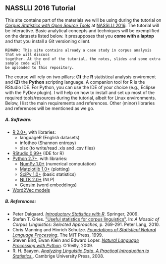 ## NASSLLI 2016 Tutorial

This site contains part of the materials we will be using during the
tutorial on [*Corpus Statistics with Open Source Tools*](http://nasslli2016.rutgers.edu/course_Thorne.html)
at [NASSLLI 2016](http://nasslli2016.rutgers.edu/). The tutorial will be interactive. Basic analytical concepts
and techniques will be exemplified on the datasets listed below.
It presupposes that you **come with a laptop** and that you install a Git versioning 
client.

```
REMARK: This site contains already a case study in corpus analysis that we will discuss 
together. At the end of the tutorial, the notes, slides and some extra sample code will 
be uploaded to this repository.
```

The course will rely on two pillars: **(1)** the **R** statistical analysis enviroment
and **(2)** the **Python** scripting language. A companion tool for R is the RStudio
IDE. For Python, you can use the IDE of your choice (e.g., Eclipse with the PyDev
plugin). I will help on how to install and set up most of the required tools/resources
during the tutorial, albeit for Linux environments. Below, I list the main requirements
and references. Other (minor) libraries and references will be 
mentioned as we go.

##### A. Software:

* [R 2.0+](https://www.r-project.org/), with libraries:
    - languageR (English datasets)
    - infotheo (Shannon entropy)
    - xlsx (to write/read .xls and .csv files)
* [RStudio 0.99+](https://www.rstudio.com/) (IDE for R)
* [Python 2.7+](https://www.python.org/), with libraries:
    - [NumPy 1.0+](http://www.numpy.org/)           (numerical computation)
    - [Matplotlib 1.0+](http://matplotlib.org)       (plotting)
    - [SciPy 1.0+](https://www.scipy.org/)           (basic statistics)
    - [NLTK 2.0+](http://www.nltk.org/)             (NLP)
    - [Gensim](https://radimrehurek.com/gensim/)     (word embeddings)
* [Word2Vec models](https://code.google.com/archive/p/word2vec/)

##### B. References:

* Peter Dalgaard. [*Introductory Statistics with R*](http://www.springer.com/us/book/9780387790534). Springer, 2009.
* Stefan T. Gries. ["Useful statistics for corpus linguistics"](http://www.linguistics.ucsb.edu/faculty/stgries/research/2010_STG_UsefulStats4CorpLing_MosaicCorpLing.pdf). 
In: *A Mosaic of Corpus Linguistics: Selected Approaches*, p. 269-291. Peter Lang, 2010.
* Chris Manning and Hinrich Schutze. [*Foundations of Statistical Natural Language Processing*](http://nlp.stanford.edu/fsnlp/promo/). The MIT Press, 1999.
* Steven Bird, Ewan Klein and Edward Loper. [*Natural Language Processing with Python*](http://www.nltk.org/book/). O'Reilly, 2009.
* R. H. Baayen. [*Analyzing Linguistic Data. A Practical Introduction to Statistics.*](http://www.sfs.uni-tuebingen.de/~hbaayen/publications/baayenCUPstats.pdf). Cambrige University Press, 2008.
